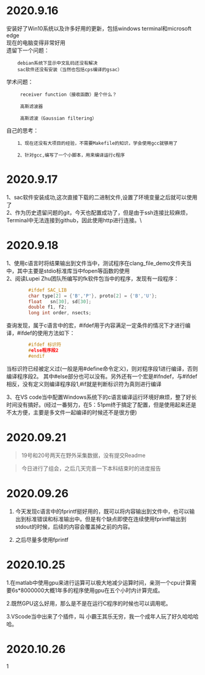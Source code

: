 # 2020.9.16
安装好了Win10系统以及许多好用的更新，包括windows terminal和microsoft edge\
现在的电脑变得非常好用\
遗留下一个问题：

        debian系统下显示中文乱码还没有解决
        sac软件还没有安装（当然也包括cps编译的gsac）


学术问题：

         receiver function（接收函数）是个什么？

         高斯滤波器

         高斯滤波（Gaussian filtering）


自己的思考：

        1、现在还没有大项目的经验，不需要Makefile的知识，学会使用gcc就够用了

        2、针对gcc,编写了一个小脚本，用来编译运行c程序

# 2020.9.17
1、sac软件安装成功,这次直接下载的二进制文件,设置了环境变量之后就可以使用了\
2、作为历史遗留问题的git，今天也配置成功了，但是由于ssh连接比较麻烦，Terminal中无法连接到github，因此使用http进行连接。\

# 2020.9.18
1、使用c语言时将结果输出到文件当中，测试程序在clang_file_demo文件夹当中，其中主要是stdio标准库当中fopen等函数的使用\
2、阅读Lupei Zhu团队所编写的fk软件包当中的程序，发现有一段程序：
```c
        #ifdef SAC_LIB
        char type[2] = {'B','P'}, proto[2] = {'B','U'};
        float	sn[30], sd[30];
        double f1, f2;
        long int order, nsects;
 ```
查询发现，属于c语言中的宏，#ifdef用于内容满足一定条件的情况下才进行编译，#ifdef的使用方法如下：
```c
        #ifdef 标识符 
        #else程序段2 
        #endif 
```        
 当标识符已经被定义过(一般是用#define命令定义)，则对程序段1进行编译，否则编译程序段2。 其中#else部分也可以没有。另外还有一个宏是#ifndef，与#ifdef相反，没有定义则编译程序段1,#if就是判断标识符为真则进行编译

3、在VS code当中配置Windows系统下的c语言编译运行环境好麻烦，整了好长时间没有搞好。(经过一番努力，在5：51pm终于搞定了配置，但是使用起来还是不太方便，主要是多文件一起编译的时候还不是很方便)

# 2020.09.21
>19号和20号两天在野外采集数据，没有提交Readme

>今日进行了组会，之后几天完善一下本科结束时的进度报告

# 2020.09.26
1. 今天发现c语言中的fprintf挺好用的，既可以将内容输出到文件中，也可以输出到标准错误和标准输出中。但是有个缺点即使在连续使用fprintf输出到stdout的时候，后续的内容会覆盖掉之前的内容。

2. 之后尽量多使用fprintf

# 2020.10.25
1.在matlab中使用gpu来进行运算可以极大地减少运算时间，亲测一个cpu计算需要6s*8000000大概1年多的程序使用gpu在五个小时内计算完成。

2.既然GPU这么好用，那么是不是在运行C程序的时候也可以调用呢。

3.VScode当中出来了个插件，叫 小霸王其乐无穷，我一个成年人玩了好久哈哈哈哈。

# 2020.10.26
1
